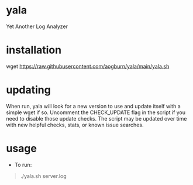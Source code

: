 # yala
Yet Another Log Analyzer

# installation

wget https://raw.githubusercontent.com/aogburn/yala/main/yala.sh

# updating 

When run, yala will look for a new version to use and update itself with a simple wget if so.  Uncomment the CHECK_UPDATE flag in the script if you need to disable those update checks. The script may be updated over time with new helpful checks, stats, or known issue searches.

# usage

* To run:
> ./yala.sh server.log
